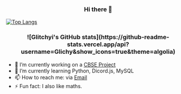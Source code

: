 <h3 align="center">
    Hi there 👋
</h3>

[![Top Langs](https://github-readme-stats.vercel.app/api/top-langs/?username=Glitchyi&show_icons=true&theme=Gradient)](https://github.com/anuraghazra/github-readme-stats)
<h3 align="center">
    ![Glitchyi's GitHub stats](https://github-readme-stats.vercel.app/api?username=Glichy&show_icons=true&theme=algolia)
</h3>


- 🔭 I’m currently working on a [CBSE Project](https://github.com/Glitchyi/CBSE-Project)
- 🌱 I’m currently learning Python, Dicord.js, MySQL
- 📫 How to reach me: via [Email](mailto:advaithnarayanan8@gmail.com)
- ⚡ Fun fact: I also like maths.
